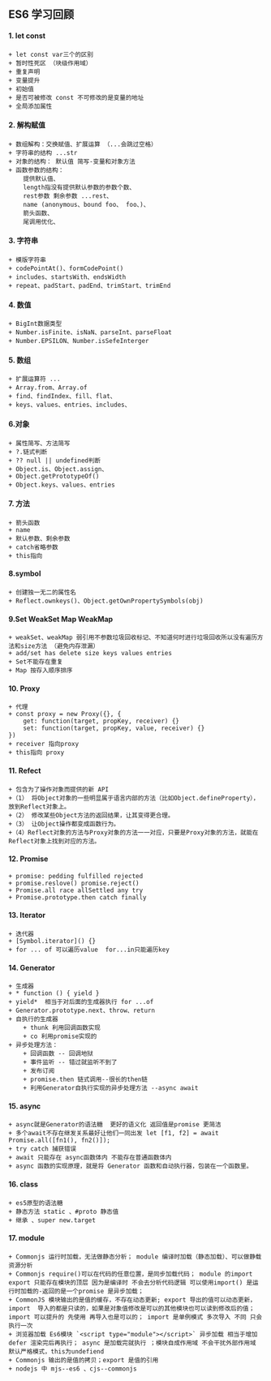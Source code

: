 ## ES6 学习回顾

#### 1. let const 
    + let const var三个的区别
    + 暂时性死区 （块级作用域）
    + 重复声明
    + 变量提升
    + 初始值
    + 是否可被修改 const 不可修改的是变量的地址
    + 全局添加属性

#### 2. 解构赋值
    + 数组解构：交换赋值、扩展运算 （...会跳过空格）
    + 字符串的结构 ...str
    + 对象的结构： 默认值 简写-变量和对象方法
    + 函数参数的结构： 
        提供默认值、
        length指没有提供默认参数的参数个数、
        rest参数 剩余参数 ...rest、
        name (anonymous、bound foo、 foo、)、
        箭头函数、
        尾调用优化、
#### 3. 字符串
    + 模版字符串
    + codePointAt()、formCodePoint()
    + includes、startsWith、endsWidth
    + repeat、padStart、padEnd、trimStart、trimEnd
#### 4. 数值
    + BigInt数据类型
    + Number.isFinite、isNaN、parseInt、parseFloat
    + Number.EPSILON、Number.isSefeInterger
#### 5. 数组
    + 扩展运算符 ...
    + Array.from、Array.of
    + find、findIndex、fill、flat、
    + keys、values、entries、includes、
#### 6.对象
    + 属性简写、方法简写
    + ?.链式判断
    + ?? null || undefined判断
    + Object.is、Object.assign、
    + Object.getPrototypeOf()
    + Object.keys、values、entries

#### 7. 方法
    + 箭头函数
    + name
    + 默认参数、剩余参数
    + catch省略参数
    + this指向
#### 8.symbol
    + 创建独一无二的属性名
    + Reflect.ownkeys()、Object.getOwnPropertySymbols(obj)

#### 9.Set WeakSet Map WeakMap
    + weakSet、weakMap 弱引用不参数垃圾回收标记、不知道何时进行垃圾回收所以没有遍历方法和size方法 （避免内存泄漏）
    + add/set has delete size keys values entries
    + Set不能存在重复
    + Map 按存入顺序排序

#### 10. Proxy
    + 代理
    + const proxy = new Proxy({}, {
        get: function(target, propKey, receiver) {}
        set: function(target, propKey, value, receiver) {}
    })
    + receiver 指向proxy
    + this指向 proxy
#### 11. Refect
    + 包含为了操作对象而提供的新 API
    +（1） 将Object对象的一些明显属于语言内部的方法（比如Object.defineProperty），放到Reflect对象上。
    +（2） 修改某些Object方法的返回结果，让其变得更合理。
    +（3） 让Object操作都变成函数行为。
    +（4）Reflect对象的方法与Proxy对象的方法一一对应，只要是Proxy对象的方法，就能在Reflect对象上找到对应的方法。
#### 12. Promise
    + promise: pedding fulfilled rejected
    + promise.reslove() promise.reject()
    + Promise.all race allSettled any try
    + Promise.prototype.then catch finally
#### 13. Iterator
    + 迭代器
    + [Symbol.iterator]() {}
    + for ... of 可以遍历value  for...in只能遍历key
#### 14. Generator 
    + 生成器
    + * function () { yield }
    + yield*  相当于对后面的生成器执行 for ...of 
    + Generator.prototype.next、throw、return
    + 自执行的生成器
        + thunk 利用回调函数实现
        + co 利用promise实现的
    + 异步处理方法：
        + 回调函数 -- 回调地狱
        + 事件监听 -- 错过就监听不到了
        + 发布订阅
        + promise.then 链式调用--很长的then链
        + 利用Generator自执行实现的异步处理方法 --async await
#### 15. async
    + async就是Generator的语法糖  更好的语义化 返回值是promise 更简洁
    + 多个await不存在继发关系最好让他们一同出发 let [f1, f2] = await Promise.all([fn1(), fn2()]);
    + try catch 捕获错误
    + await 只能存在 async函数体内 不能存在普通函数体内
    + async 函数的实现原理，就是将 Generator 函数和自动执行器，包装在一个函数里。
    

#### 16. class
    + es5原型的语法糖
    + 静态方法 static 、#proto 静态值
    + 继承 、super new.target 

#### 17. module
    + Commonjs 运行时加载，无法做静态分析； module 编译时加载（静态加载）、可以做静载资源分析
    + Commonjs require()可以在代码的任意位置，是同步加载代码； module 的import export 只能存在模块的顶层 因为是编译时 不会去分析代码逻辑 可以使用import() 是运行时加载的-返回的是一个promise 是异步加载；
    + CommonJS 模块输出的是值的缓存，不存在动态更新; export 导出的值可以动态更新， import  导入的都是只读的，如果是对象值修改是可以的其他模块也可以读到修改后的值；import 可以提升的 先使用 再导入也是可以的； import 是单例模式 多次导入 不同 只会执行一次
    + 浏览器加载 Es6模块 `<script type="module"></script>` 异步加载 相当于增加 defer 渲染完后再执行； async 是加载完就执行 ；模块自成作用域 不会干扰外部作用域 默认严格模式，this为undefiend 
    + Commonjs 输出的是值的拷贝；export 是值的引用
    + nodejs 中 mjs--es6 、cjs--commonjs


